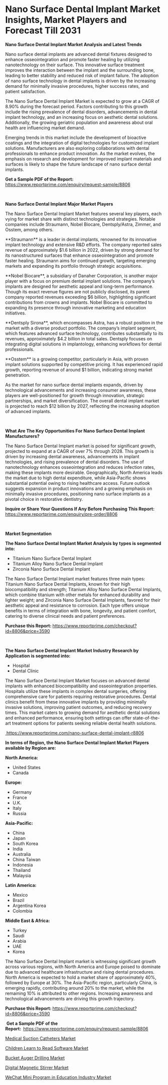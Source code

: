 <p><h1>Nano Surface Dental Implant Market Insights, Market Players and Forecast Till 2031</h1></p><p><strong>Nano Surface Dental Implant Market Analysis and Latest Trends</strong></p>
<p><p>Nano surface dental implants are advanced dental fixtures designed to enhance osseointegration and promote faster healing by utilizing nanotechnology on their surface. This innovative surface treatment improves the interaction between the implant and the surrounding bone, leading to better stability and reduced risk of implant failure. The adoption of nano surface technology in dental implants is driven by the increasing demand for minimally invasive procedures, higher success rates, and patient satisfaction.</p><p>The Nano Surface Dental Implant Market is expected to grow at a CAGR of 8.90% during the forecast period. Factors contributing to this growth include the rising prevalence of dental disorders, advancements in dental implant technology, and an increasing focus on aesthetic dental solutions. Additionally, the growing geriatric population and awareness about oral health are influencing market demand. </p><p>Emerging trends in this market include the development of bioactive coatings and the integration of digital technologies for customized implant solutions. Manufacturers are also exploring collaborations with dental professionals to enhance product innovation. As the market evolves, the emphasis on research and development for improved implant materials and surfaces is likely to shape the future landscape of nano surface dental implants.</p></p>
<p><strong>Get a Sample PDF of the Report:&nbsp;</strong> <a href="https://www.reportprime.com/enquiry/request-sample/8806?utm_campaign=8&utm_medium=2&utm_source=Github&utm_content=ia&utm_term=28112024&utm_id=nano-surface-dental-implant">https://www.reportprime.com/enquiry/request-sample/8806</a></p>
<p>&nbsp;</p>
<p><strong>Nano Surface Dental Implant Major Market Players</strong></p>
<p><p>The Nano Surface Dental Implant Market features several key players, each vying for market share with distinct technologies and strategies. Notable companies include Straumann, Nobel Biocare, Dentsply/Astra, Zimmer, and Osstem, among others.</p><p>**Straumann** is a leader in dental implants, renowned for its innovative implant technology and extensive R&D efforts. The company reported sales revenue of approximately $1.6 billion in 2022, driven by strong demand for its nanostructured surfaces that enhance osseointegration and promote faster healing. Straumann aims for continued growth, targeting emerging markets and expanding its portfolio through strategic acquisitions.</p><p>**Nobel Biocare**, a subsidiary of Danaher Corporation, is another major player with a focus on premium dental implant solutions. The company’s implants are designed for aesthetic appeal and long-term performance. Though its exact revenue figures are not publicly disclosed, its parent company reported revenues exceeding $6 billion, highlighting significant contributions from crowns and implants. Nobel Biocare is committed to expanding its presence through innovative marketing and education initiatives.</p><p>**Dentsply Sirona**, which encompasses Astra, has a robust position in the market with a diverse product portfolio. The company’s implant segment, which features advanced surface technology, contributes substantially to its revenues, approximately $4.2 billion in total sales. Dentsply focuses on integrating digital solutions in implantology, enhancing workflows for dental professionals.</p><p>**Osstem** is a growing competitor, particularly in Asia, with proven implant solutions supported by competitive pricing. It has experienced rapid growth, reporting revenue of around $1 billion, indicating strong market penetration.</p><p>As the market for nano surface dental implants expands, driven by technological advancements and increasing consumer awareness, these players are well-positioned for growth through innovation, strategic partnerships, and market diversification. The overall dental implant market is projected to reach $12 billion by 2027, reflecting the increasing adoption of advanced implants.</p></p>
<p>&nbsp;</p>
<p><strong>What Are The Key Opportunities For Nano Surface Dental Implant Manufacturers?</strong></p>
<p><p>The Nano Surface Dental Implant market is poised for significant growth, projected to expand at a CAGR of over 7% through 2028. This growth is driven by increasing dental awareness, advancements in implant technologies, and rising prevalence of dental disorders. The use of nanotechnology enhances osseointegration and reduces infection rates, making these implants more desirable. Geographically, North America leads the market due to high dental expenditure, while Asia-Pacific shows substantial potential owing to rising healthcare access. Future outlook suggests expansion in product innovations and a growing emphasis on minimally invasive procedures, positioning nano surface implants as a pivotal choice in restorative dentistry.</p></p>
<p><strong>Inquire or Share Your Questions If Any Before Purchasing This Report:</strong> <a href="https://www.reportprime.com/enquiry/pre-order/8806?utm_campaign=8&utm_medium=2&utm_source=Github&utm_content=ia&utm_term=28112024&utm_id=nano-surface-dental-implant">https://www.reportprime.com/enquiry/pre-order/8806</a></p>
<p>&nbsp;</p>
<p><strong>Market Segmentation</strong></p>
<p><strong>The Nano Surface Dental Implant Market Analysis by types is segmented into:</strong></p>
<p><ul><li>Titanium Nano Surface Dental Implant</li><li>Titanium Alloy Nano Surface Dental Implant</li><li>Zirconia Nano Surface Dental Implant</li></ul></p>
<p><p>The Nano Surface Dental Implant market features three main types: Titanium Nano Surface Dental Implants, known for their high biocompatibility and strength; Titanium Alloy Nano Surface Dental Implants, which combine titanium with other metals for enhanced durability and lighter weight; and Zirconia Nano Surface Dental Implants, favored for their aesthetic appeal and resistance to corrosion. Each type offers unique benefits in terms of integration with bone, longevity, and patient comfort, catering to diverse clinical needs and patient preferences.</p></p>
<p><strong>Purchase this Report:&nbsp;</strong><a href="https://www.reportprime.com/checkout?id=8806&price=3590&utm_campaign=8&utm_medium=2&utm_source=Github&utm_content=ia&utm_term=28112024&utm_id=nano-surface-dental-implant">https://www.reportprime.com/checkout?id=8806&price=3590</a></p>
<p>&nbsp;</p>
<p><strong>The Nano Surface Dental Implant Market Industry Research by Application is segmented into:</strong></p>
<p><ul><li>Hospital</li><li>Dental Clinic</li></ul></p>
<p><p>The Nano Surface Dental Implant Market focuses on advanced dental implants with enhanced biocompatibility and osseointegration properties. Hospitals utilize these implants in complex dental surgeries, offering comprehensive care for patients requiring restorative procedures. Dental clinics benefit from these innovative implants by providing minimally invasive solutions, improving patient outcomes, and reducing recovery times. This market caters to growing demand for aesthetic dental solutions and enhanced performance, ensuring both settings can offer state-of-the-art treatment options for patients seeking reliable dental health solutions.</p></p>
<p><a href="https://www.reportprime.com/nano-surface-dental-implant-r8806?utm_campaign=8&utm_medium=2&utm_source=Github&utm_content=ia&utm_term=28112024&utm_id=nano-surface-dental-implant">&nbsp;https://www.reportprime.com/nano-surface-dental-implant-r8806</a></p>
<p><strong>In terms of Region, the Nano Surface Dental Implant Market Players available by Region are:</strong></p>
<p>
    <p> <strong> North America: </strong>
        <ul>
            <li>United States</li>
            <li>Canada</li>
        </ul>
        </p> 
    <p> <strong> Europe: </strong>
        <ul>
            <li>Germany</li>
            <li>France</li>
            <li>U.K.</li>
            <li>Italy</li>
            <li>Russia</li>
        </ul>
        </p> 
    <p> <strong> Asia-Pacific: </strong>
        <ul>
            <li>China</li>
            <li>Japan</li>
            <li>South Korea</li>
            <li>India</li>
            <li>Australia</li>
            <li>China Taiwan</li>
            <li>Indonesia</li>
            <li>Thailand</li>
            <li>Malaysia</li>
        </ul>
        </p> 
    <p> <strong> Latin America: </strong>
        <ul>
            <li>Mexico</li>
            <li>Brazil</li>
            <li>Argentina Korea</li>
            <li>Colombia</li>
        </ul>
        </p> 
    <p> <strong> Middle East & Africa: </strong>
        <ul>
            <li>Turkey</li>
            <li>Saudi</li>
            <li>Arabia</li>
            <li>UAE</li>
            <li>Korea</li>
        </ul>
    </p>
    </p>
<p><p>The Nano Surface Dental Implant market is witnessing significant growth across various regions, with North America and Europe poised to dominate due to advanced healthcare infrastructure and rising dental procedures. North America is expected to hold a market share of approximately 40%, followed by Europe at 30%. The Asia-Pacific region, particularly China, is emerging rapidly, contributing around 20% to the market, while the remaining 10% is attributed to other regions. Increasing awareness and technological advancements are driving this growth trajectory.</p></p>
<p><strong>Purchase this Report: </strong><a href="https://www.reportprime.com/checkout?id=8806&price=3590&utm_campaign=8&utm_medium=2&utm_source=Github&utm_content=ia&utm_term=28112024&utm_id=nano-surface-dental-implant">https://www.reportprime.com/checkout?id=8806&price=3590</a></p>
<p>&nbsp;<strong>Get a Sample PDF of the Report:&nbsp;&nbsp;</strong><a href="https://www.reportprime.com/enquiry/request-sample/8806?utm_campaign=8&utm_medium=2&utm_source=Github&utm_content=ia&utm_term=28112024&utm_id=nano-surface-dental-implant">https://www.reportprime.com/enquiry/request-sample/8806</a></p>
<p><strong></strong></p>
<p><p><a href="https://github.com/angelajermaine/Market-Research-Report-List-5/blob/main/medical-suction-catheters-market.md?utm_campaign=8&utm_medium=2&utm_source=Github&utm_content=ia&utm_term=28112024&utm_id=nano-surface-dental-implant">Medical Suction Catheters Market</a></p><p><a href="https://issuu.com/reportprime-2/docs/children-learn-to-read-software-mar_6843c199f5bb69?utm_campaign=8&utm_medium=2&utm_source=Github&utm_content=ia&utm_term=28112024&utm_id=nano-surface-dental-implant">Children Learn to Read Software Market</a></p><p><a href="https://www.linkedin.com/pulse/bucket-auger-drilling-market-evolution-global-trends-regional-jtq1e?utm_campaign=8&utm_medium=2&utm_source=Github&utm_content=ia&utm_term=28112024&utm_id=nano-surface-dental-implant">Bucket Auger Drilling Market</a></p><p><a href="https://www.linkedin.com/pulse/in-depth-digital-magnetic-stirrer-market-review-size-share-45rje?utm_campaign=8&utm_medium=2&utm_source=Github&utm_content=ia&utm_term=28112024&utm_id=nano-surface-dental-implant">Digital Magnetic Stirrer Market</a></p><p><a href="https://issuu.com/reportprime-2/docs/wechat-mini-program-in-education-in_56ad3641295ca7?utm_campaign=8&utm_medium=2&utm_source=Github&utm_content=ia&utm_term=28112024&utm_id=nano-surface-dental-implant">WeChat Mini Program in Education Industry Market</a></p></p>